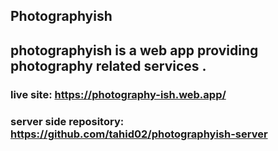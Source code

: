 ## Photographyish

## photographyish is a web app providing photography related services .

### live site: https://photography-ish.web.app/

### server side repository: https://github.com/tahid02/photographyish-server

